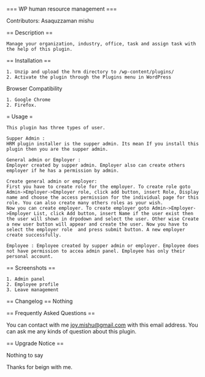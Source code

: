 === WP human resource management ===

Contributors: Asaquzzaman mishu

== Description ==

    Manage your organization, industry, office, task and assign task with the help of this plugin.

== Installation ==

	1. Unzip and upload the hrm directory to /wp-content/plugins/
    2. Activate the plugin through the Plugins menu in WordPress

Browser Compatibility

    1. Google Chrome
    2. Firefox.

= Usage =

	This plugin has three types of user.

    Supper Admin :
    HRM plugin installer is the supper admin. Its mean If you install this plugin then you are the supper admin.

    General admin or Employer :
    Employer created by supper admin. Employer also can create others employer if he has a permission by admin.

	Create general admin or employer:
	First you have to create role for the employer. To create role goto Admin->Employer->Employer role, click add button, insert Role, Display name and choose the access permission for the individual page for this role. You can also create many others roles as your wish.
	Now you can create employer. To create employer goto Admin->Employer->Employer List, click Add button, insert Name if the user exist then the user will shown in drpodown and select the user. Other wise Create a new user button will appear and create the user. Now you have to select the employer role  and press submit button. A new employer create successfully.

    Employee : Employee created by supper admin or employer. Employee does not have permission to accea admin panel. Employee has only their personal account.

== Screenshots ==

    1. Admin panel
    2. Employee profile
    3. Leave management

== Changelog ==
	Nothing

== Frequently Asked Questions ==

You can contact with me joy.mishu@gmail.com with this email address. You can ask me any kinds of question about this plugin.

== Upgrade Notice ==

Nothing to say

Thanks for beign with me.




